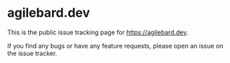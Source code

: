 # agilebard.dev

This is the public issue tracking page for <https://agilebard.dev>.

If you find any bugs or have any feature requests, please open an issue on the issue tracker.
